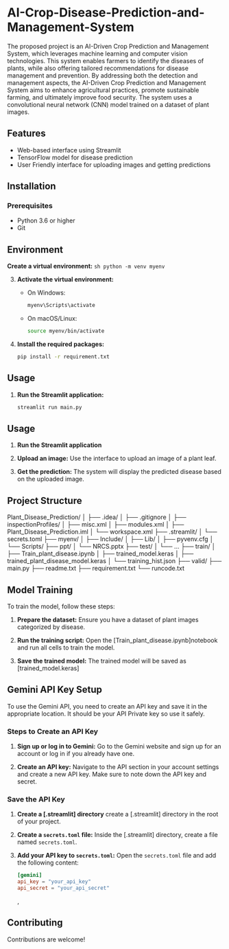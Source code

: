 # AI-Crop-Disease-Prediction-and-Management-System
The proposed project is an AI-Driven Crop Prediction and Management System, which leverages machine learning and computer vision technologies. This system enables farmers to identify the diseases of plants, while also offering tailored recommendations for disease management and prevention. By addressing both the detection and management aspects, the AI-Driven Crop Prediction and Management System aims to enhance agricultural practices, promote sustainable farming, and ultimately improve food security. The system uses a convolutional neural network (CNN) model trained on a dataset of plant images.

## Features
- Web-based interface using Streamlit
- TensorFlow model for disease prediction
- User Friendly interface for uploading images and getting predictions

## Installation

### Prerequisites
- Python 3.6 or higher
- Git
## Environment
 **Create a virtual environment:**
    ```sh
    python -m venv myenv
    ```

3. **Activate the virtual environment:**
    - On Windows:
        ```sh
        myenv\Scripts\activate
        ```
    - On macOS/Linux:
        ```sh
        source myenv/bin/activate
        ```

4. **Install the required packages:**
    ```sh
    pip install -r requirement.txt
    ```

## Usage
1. **Run the Streamlit application:**
    ```sh
    streamlit run main.py
    ```

## Usage
1. **Run the Streamlit application**
  
2. **Upload an image:**
    Use the interface to upload an image of a plant leaf.

3. **Get the prediction:**
    The system will display the predicted disease based on the uploaded image.

## Project Structure
Plant_Disease_Prediction/ │ ├── .idea/ │ ├── .gitignore │ ├── inspectionProfiles/ │ ├── misc.xml │ ├── modules.xml │ ├── Plant_Disease_Prediction.iml │ └── workspace.xml ├── .streamlit/ │ └── secrets.toml ├── myenv/ │ ├── Include/ │ ├── Lib/ │ ├── pyvenv.cfg │ └── Scripts/ ├── ppt/ │ └── NRCS.pptx ├── test/ │ └── ... ├── train/ │ ├── Train_plant_disease.ipynb │ ├── trained_model.keras │ ├── trained_plant_disease_model.keras │ └── training_hist.json ├── valid/ ├── main.py ├── readme.txt ├── requirement.txt └── runcode.txt



## Model Training
To train the model, follow these steps:

1. **Prepare the dataset:**
    Ensure you have a dataset of plant images categorized by disease.

2. **Run the training script:**
    Open the [Train_plant_disease.ipynb]notebook and run all cells to train the model.

3. **Save the trained model:**
    The trained model will be saved as [trained_model.keras]
   
## Gemini API Key Setup
To use the Gemini API, you need to create an API key and save it in the appropriate location.
It should be your API Private key so use it safely.

### Steps to Create an API Key
1. **Sign up or log in to Gemini:**
    Go to the Gemini website and sign up for an account or log in if you already have one.

2. **Create an API key:**
    Navigate to the API section in your account settings and create a new API key. Make sure to note down the API key and secret.

### Save the API Key
1. **Create a [.streamlit] directory**
    create a [.streamlit] directory in the root of your project.

2. **Create a `secrets.toml` file:**
    Inside the [.streamlit] directory, create a file named `secrets.toml`.

3. **Add your API key to `secrets.toml`:**
    Open the `secrets.toml` file and add the following content:
    ```toml
    [gemini]
    api_key = "your_api_key"
    api_secret = "your_api_secret"
    ```
    ,

## Contributing
Contributions are welcome! 

